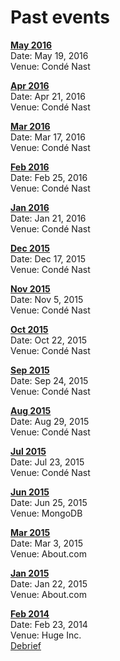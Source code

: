 Past events
==
**[May 2016](http://www.meetup.com/NY-JavaScript/events/230687530/)**<br/>
Date: May 19, 2016<br/>
Venue: Condé Nast<br/>

**[Apr 2016](http://www.meetup.com/NY-JavaScript/events/227502881/)**<br/>
Date: Apr 21, 2016<br/>
Venue: Condé Nast<br/>

**[Mar 2016](http://www.meetup.com/NY-JavaScript/events/227502760/)**<br/>
Date: Mar 17, 2016<br/>
Venue: Condé Nast<br/>

**[Feb 2016](http://www.meetup.com/NY-JavaScript/events/227501891/)**<br/>
Date: Feb 25, 2016<br/>
Venue: Condé Nast<br/>

**[Jan 2016](http://www.meetup.com/NY-JavaScript/events/224933380/)**<br/>
Date: Jan 21, 2016<br/>
Venue: Condé Nast<br/>

**[Dec 2015](http://www.meetup.com/NY-JavaScript/events/224933357/)**<br/>
Date: Dec 17, 2015<br/>
Venue: Condé Nast<br/>

**[Nov 2015](http://www.meetup.com/NY-JavaScript/events/224933340/)**<br/>
Date: Nov 5, 2015<br/>
Venue: Condé Nast<br/>

**[Oct 2015](http://www.meetup.com/NY-JavaScript/events/224933328/)**<br/>
Date: Oct 22, 2015<br/>
Venue: Condé Nast<br/>

**[Sep 2015](http://www.meetup.com/NY-JavaScript/events/224933312/)**<br/>
Date: Sep 24, 2015<br/>
Venue: Condé Nast<br/>

**[Aug 2015](http://www.meetup.com/NY-JavaScript/events/224372197/)**<br/>
Date: Aug 29, 2015<br/>
Venue: Condé Nast<br/>

**[Jul 2015](http://www.meetup.com/NY-JavaScript/events/222043177/)**<br/>
Date: Jul 23, 2015<br/>
Venue: Condé Nast<br/>

**[Jun 2015](http://www.meetup.com/NY-JavaScript/events/222043177/)**<br/>
Date: Jun 25, 2015<br/>
Venue: MongoDB<br/>

**[Mar 2015](http://www.meetup.com/NY-JavaScript/events/220299794/)**<br/>
Date: Mar 3, 2015<br/>
Venue: About.com<br/>

**[Jan 2015](http://www.meetup.com/NY-JavaScript/events/218620815/)**<br/>
Date: Jan 22, 2015<br/>
Venue: About.com<br/>

**[Feb 2014](http://www.hugeinc.com/events/node-school)**
<br/>
Date: Feb 23, 2014<br/>
Venue: Huge Inc.<br/>
[Debrief](https://github.com/nodeschool/discussions/issues/93#issuecomment-36045066)